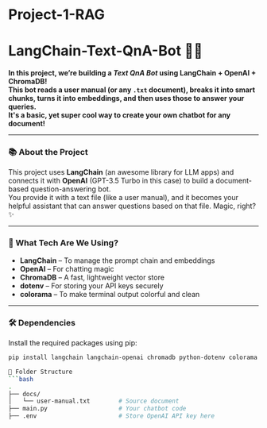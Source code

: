 # Project-1-RAG  
# LangChain-Text-QnA-Bot 🤖💬

**In this project, we’re building a _Text QnA Bot_ using LangChain + OpenAI + ChromaDB!**  
**This bot reads a user manual (or any `.txt` document), breaks it into smart chunks, turns it into embeddings, and then uses those to answer your queries.**  
**It's a basic, yet super cool way to create your own chatbot for any document!**

---

### 📚 About the Project

This project uses **LangChain** (an awesome library for LLM apps) and connects it with **OpenAI** (GPT-3.5 Turbo in this case) to build a document-based question-answering bot.  
You provide it with a text file (like a user manual), and it becomes your helpful assistant that can answer questions based on that file. Magic, right? ✨

---

### 🧠 What Tech Are We Using?

- **LangChain** – To manage the prompt chain and embeddings  
- **OpenAI** – For chatting magic  
- **ChromaDB** – A fast, lightweight vector store  
- **dotenv** – For storing your API keys securely  
- **colorama** – To make terminal output colorful and clean  

---

### 🛠️ Dependencies

Install the required packages using pip:

```bash
pip install langchain langchain-openai chromadb python-dotenv colorama

📂 Folder Structure
```bash
.
├── docs/
│   └── user-manual.txt        # Source document
├── main.py                    # Your chatbot code
├── .env                       # Store OpenAI API key here
